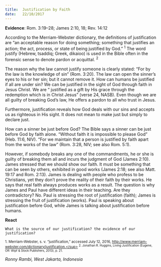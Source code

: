 ```yaml
---
title:  Justification by Faith
date:   22/10/2017
---
```


**Evidence**: Rom. 3:19–28; James 2:10, 18; Rev. 14:12

According to the Merriam-Webster dictionary, the definitions of justification are “an acceptable reason for doing something; something that justifies an action; the act, process, or state of being justified by God.” <sup>1</sup> The word justify (Hebrew, tsaddiq; Greek, dikaioo) is used in the Bible often in the forensic sense to denote pardon or acquittal. <sup>2</sup>

The reason why the law cannot justify someone is clearly stated: “For by the law is the knowledge of sin” (Rom. 3:20). The law can open the sinner’s eyes to his or her sin; but it cannot remove it. How can humans be justified if all are under sin? We can be justified in the sight of God through faith in Jesus Christ. We are “ justified as a gift by His grace through the redemption which is in Christ Jesus” (verse 24, NASB). Even though we are all guilty of breaking God’s law, He offers a pardon to all who trust in Jesus.

Furthermore, justification reveals how God deals with our sins and accepts us as righteous in His sight. It does not mean to make just but simply to declare just.

How can a sinner be just before God? The Bible says a sinner can be just before God by faith alone. “Without faith it is impossible to please God” (Heb. 11:6, NIV). “For we maintain that a person is justified by faith apart from the works of the law” (Rom. 3:28, NIV; see also Rom. 5:1).

However, if somebody breaks any one of the commandments, he or she is guilty of breaking them all and incurs the judgment of God (James 2:10). James stressed that we should show our faith. It must be something that can be seen by others, exhibited in good works (James 2:18; see also Matt. 19:17 and Rom. 2:13). James is dealing with people who profess to be Christians, yet they don’t prove the reality of their faith by their works. He says that real faith always produces works as a result. The question is why James and Paul have different ideas in their teaching. Are they contradictory? No. Paul is stressing the root of justification (faith); James is stressing the fruit of justification (works). Paul is speaking about justification before God, while James is talking about justification before humans.

**React**

`What is the source of our justification? the evidence of our justification?`

<sup>1. Merriam-Webster, s. v. “justification,” accessed July 12, 2016, http://www.merriam-webster.com/dictionary/justification.</sup>
<sup>2. Jonathan R. Huggins, Living Justification (Eugene, OR: Wipf & Stock Publishers, 2013), p. 21.</sup>

_Ronny Rambi, West Jakarta, Indonesia_